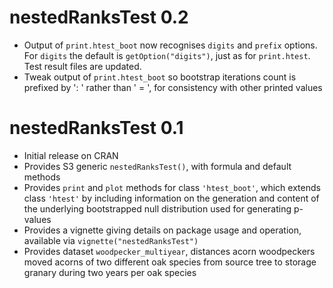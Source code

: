 # nestedRanksTest 0.2

* Output of `print.htest_boot` now recognises `digits` and `prefix` options.  For `digits` the default is `getOption("digits")`, just as for `print.htest`.  Test result files are updated.
* Tweak output of `print.htest_boot` so bootstrap iterations count is prefixed by ': ' rather than ' = ', for consistency with other printed values


# nestedRanksTest 0.1

* Initial release on CRAN
* Provides S3 generic `nestedRanksTest()`, with formula and default methods
* Provides `print` and `plot` methods for class `'htest_boot'`, which extends
  class `'htest'` by including information on the generation and content of the
  underlying bootstrapped null distribution used for generating p-values
* Provides a vignette giving details on package usage and operation, available
  via `vignette("nestedRanksTest")`
* Provides dataset `woodpecker_multiyear`, distances acorn woodpeckers moved
  acorns of two different oak species from source tree to storage granary during
  two years per oak species
